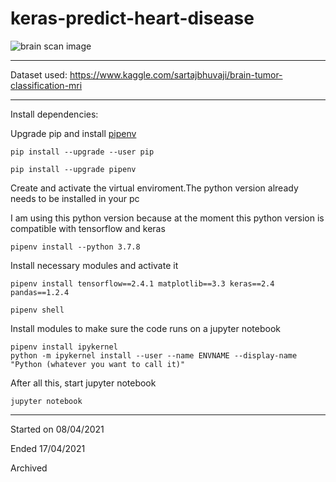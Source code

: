 # keras-predict-heart-disease

![brain scan image](https://integrisok.com/-/media/blog/18-feb/heart-scan.ashx?revision=6301cde0-dece-4c1a-8f59-4dcf75cffaa3)

-----

Dataset used: https://www.kaggle.com/sartajbhuvaji/brain-tumor-classification-mri

-----


Install dependencies:

Upgrade pip and install [pipenv](https://pipenv.pypa.io/en/latest/)

```
pip install --upgrade --user pip

pip install --upgrade pipenv
```

Create and activate the virtual enviroment.The python version already needs to be installed in your pc

I am using this python version because at the moment this python version is  compatible with tensorflow and keras

```
pipenv install --python 3.7.8
```

Install necessary modules and activate it

```
pipenv install tensorflow==2.4.1 matplotlib==3.3 keras==2.4 pandas==1.2.4

pipenv shell
```

Install modules to make sure the code runs on a jupyter notebook

```
pipenv install ipykernel
python -m ipykernel install --user --name ENVNAME --display-name "Python (whatever you want to call it)"
```
After all this, start jupyter notebook

```
jupyter notebook
```

-----

Started on 08/04/2021

Ended 17/04/2021

Archived
